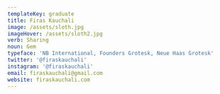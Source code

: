 ```yaml
---
templateKey: graduate
title: Firas Kauchali
image: /assets/sloth.jpg
imageHover: /assets/sloth2.jpg
verb: Sharing
noun: Gem
typeface: 'NB International, Founders Grotesk, Neue Haas Grotesk'
twitter: '@firaskauchali'
instagram: '@firaskauchali'
email: firaskauchali@gmail.com
website: firaskauchali.com
---
```


